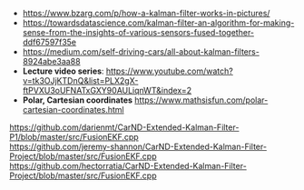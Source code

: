 - https://www.bzarg.com/p/how-a-kalman-filter-works-in-pictures/   
- https://towardsdatascience.com/kalman-filter-an-algorithm-for-making-sense-from-the-insights-of-various-sensors-fused-together-ddf67597f35e         
- https://medium.com/self-driving-cars/all-about-kalman-filters-8924abe3aa88          
- **Lecture video series**: https://www.youtube.com/watch?v=tk3OJjKTDnQ&list=PLX2gX-ftPVXU3oUFNATxGXY90AULiqnWT&index=2       
- **Polar, Cartesian coordinates** https://www.mathsisfun.com/polar-cartesian-coordinates.html         


https://github.com/darienmt/CarND-Extended-Kalman-Filter-P1/blob/master/src/FusionEKF.cpp       
https://github.com/jeremy-shannon/CarND-Extended-Kalman-Filter-Project/blob/master/src/FusionEKF.cpp        
https://github.com/hectorratia/CarND-Extended-Kalman-Filter-Project/blob/master/src/FusionEKF.cpp
